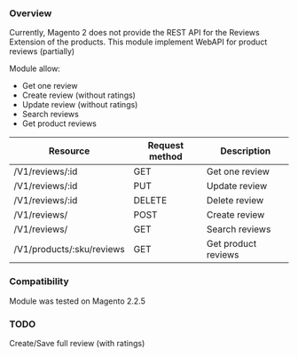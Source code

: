 ### Overview
Currently, Magento 2 does not provide the REST API for the Reviews Extension of the products. 
This module implement WebAPI for product reviews (partially)

Module allow:
- Get one review 
- Create review (without ratings)
- Update review (without ratings)
- Search reviews
- Get product reviews

| Resource | Request method | Description |
| ------------- | ------------- | ------------- | 
| /V1/reviews/:id | GET | Get one review |
| /V1/reviews/:id | PUT | Update review |
| /V1/reviews/:id | DELETE | Delete review |
| /V1/reviews/ | POST | Create review |
| /V1/reviews/ | GET |  Search reviews |
| /V1/products/:sku/reviews | GET | Get product reviews |

### Compatibility
Module was tested on Magento 2.2.5

### TODO
Create/Save full review (with ratings)